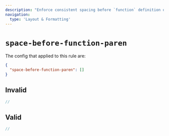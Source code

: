 ```yaml
---
description: "Enforce consistent spacing before `function` definition opening parenthesis"
navigation:
  type: 'Layout & Formatting'
---
```


# `space-before-function-paren`

The config that applied to this rule are:

```json
{
  "space-before-function-paren": []
}
```

## Invalid

```js invalid
//
```

## Valid

```js valid
//
```
  